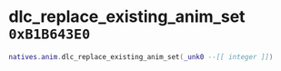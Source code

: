 # dlc_replace_existing_anim_set `0xB1B643E0`

```lua
natives.anim.dlc_replace_existing_anim_set(_unk0 --[[ integer ]])
```